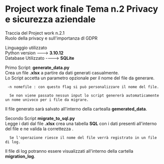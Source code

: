 # Project work finale Tema n.2 Privacy e sicurezza aziendale
Traccia del Project work n.2.1  
Ruolo della privacy e sull'importanza dl GDPR

Linguaggio utilizzato  
Python version --->  **3.10.12**  
Database Utilizzato ---->  **SQLite**

Primo Script: **generate_data.py**  
  Crea un file **.xlsx** a partire da dati generati casualmente.  
  Lo Script accetta un parametro opzionale per il nome del file da generare.  
  
     -n nomefile : con questo flag si può personalizzare il nome del file.  
     
      Se non viene passato nessun input lo script genererà automaticamente un nome univoco per i file da migrare.
      
  Il file generato sarà salvato all'interno della cartealla **gemerated_data**.

    
Secondo Script **migrate_to_sql.py**  
  Legge i dati dal file **.xlsx** crea una tabella **SQL** con i dati presenti all'interno del file e ne valida la correttezza .
  
      Se l'operazione riesce il nome del file verrà registrato in un file di log.
  
  Il file di log potranno essere visualizzati all'interno della cartella **migration_log**.


